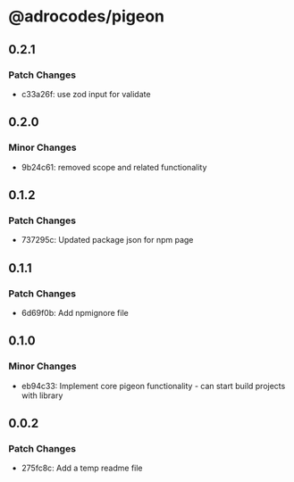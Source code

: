 # @adrocodes/pigeon

## 0.2.1

### Patch Changes

- c33a26f: use zod input for validate

## 0.2.0

### Minor Changes

- 9b24c61: removed scope and related functionality

## 0.1.2

### Patch Changes

- 737295c: Updated package json for npm page

## 0.1.1

### Patch Changes

- 6d69f0b: Add npmignore file

## 0.1.0

### Minor Changes

- eb94c33: Implement core pigeon functionality - can start build projects with library

## 0.0.2

### Patch Changes

- 275fc8c: Add a temp readme file
